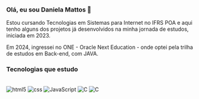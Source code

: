 ### Olá, eu sou Daniela Mattos 👋
Estou cursando Tecnologias em Sistemas para Internet no IFRS POA e aqui tenho alguns dos projetos já desenvolvidos na minha jornada de estudos, iniciada em 2023.

Em 2024, ingressei no ONE - Oracle Next Education - onde optei pela trilha de estudos em Back-end, com JAVA.

### Tecnologias que estudo
<div style="display: inline-block"> <br />
  <img align="center" alt="html5" src="https://img.shields.io/badge/HTML5-E34F26?style=for-the-badge&logo=html5&logoColor=white" />
  <img align="center" alt="css" src="https://img.shields.io/badge/CSS3-1572B6?style=for-the-badge&logo=css3&logoColor=white" />
  <img align="center" alt="JavaScript" src="https://img.shields.io/badge/JavaScript-323330?style=for-the-badge&logo=javascript&logoColor=F7DF1E" />
  <img align="center" alt="C" src="https://img.shields.io/badge/C-00599C?style=for-the-badge&logo=c&logoColor=white" />
  <img align="center" alt="C" src="https://img.shields.io/badge/Java-ED8B00?style=for-the-badge&logo=openjdk&logoColor=white" />

</div>

